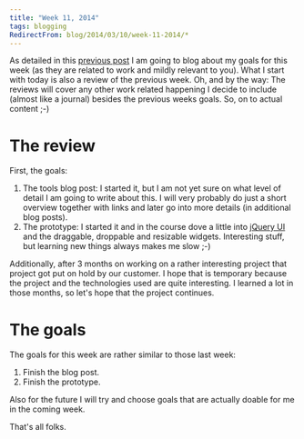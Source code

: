 ```yaml
---
title: "Week 11, 2014"
tags: blogging
RedirectFrom: blog/2014/03/10/week-11-2014/*
---
```


As detailed in this [previous post](/blog/2014/03/03/week-10-2014) I am going to blog about my goals for this week (as they are related to work and mildly relevant to you). What I start with today is also a review of the previous week. Oh, and by the way: The reviews will cover any other work related happening I decide to include (almost like a journal) besides the previous weeks goals. So, on to actual content ;-)

# The review

First, the goals:

1.  The tools blog post: I started it, but I am not yet sure on what level of detail I am going to write about this. I will very probably do just a short overview together with links and later go into more details (in additional blog posts).
2.  The prototype: I started it and in the course dove a little into [jQuery UI](https://jqueryui.com/) and the draggable, droppable and resizable widgets. Interesting stuff, but learning new things always makes me slow ;-)

Additionally, after 3 months on working on a rather interesting project that project got put on hold by our customer. I hope that is temporary because the project and the technologies used are quite interesting. I learned a lot in those months, so let's hope that the project continues.

# The goals

The goals for this week are rather similar to those last week:

1.  Finish the blog post.
2.  Finish the prototype.

Also for the future I will try and choose goals that are actually doable for me in the coming week.

That's all folks.
